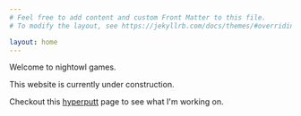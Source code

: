 ```yaml
---
# Feel free to add content and custom Front Matter to this file.
# To modify the layout, see https://jekyllrb.com/docs/themes/#overriding-theme-defaults

layout: home
---
```


Welcome to nightowl games.

This website is currently under construction.

Checkout this [hyperputt][1] page to see what I'm working on.

[1]: /hyperputt